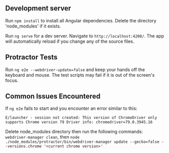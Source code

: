 ## Development server

Run `npm install` to install all Angular dependencies. Delete the directory 'node_modules' if it exists.

Run `ng serve` for a dev server. Navigate to `http://localhost:4200/`. 
The app will automatically reload if you change any of the source files.

## Protractor Tests 
Run `ng e2e --webdriver-update=false` and keep your hands off the keyboard and mouse.
The test scripts may fail if it is out of the screen's focus.

## Common Issues Encountered
If `ng e2e` fails to start and you encounter an error similar to this:

`E/launcher - session not created: This version of ChromeDriver only supports Chrome version 79
Driver info: chromedriver=79.0.3945.16`

Delete node_modules directory then run the following commands:
`webdriver-manager clean`, then
`node ./node_modules/protractor/bin/webdriver-manager update --gecko=false --versions.chrome '<current chrome version>'`